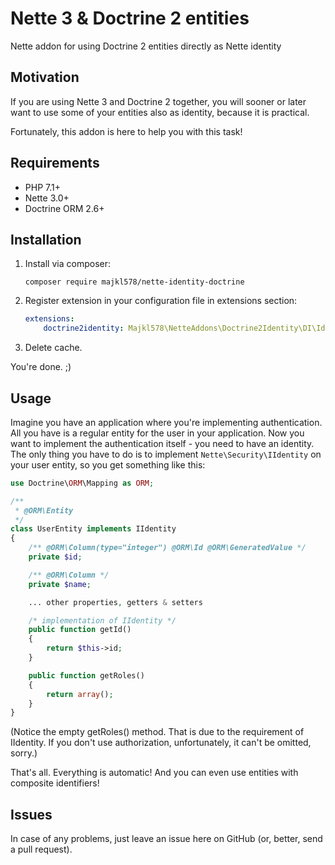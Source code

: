 # Nette 3 & Doctrine 2 entities

Nette addon for using Doctrine 2 entities directly as Nette identity


## Motivation

If you are using Nette 3 and Doctrine 2 together, you will sooner or later
want to use some of your entities also as identity, because it is practical.

Fortunately, this addon is here to help you with this task!


## Requirements

- PHP 7.1+
- Nette 3.0+
- Doctrine ORM 2.6+


## Installation

1. Install via composer:

   `composer require majkl578/nette-identity-doctrine`

2. Register extension in your configuration file in extensions section:
    ```yaml
    extensions:
        doctrine2identity: Majkl578\NetteAddons\Doctrine2Identity\DI\IdentityExtension
    ```

3. Delete cache.

You're done. ;)


## Usage

Imagine you have an application where you're implementing authentication.
All you have is a regular entity for the user in your application.
Now you want to implement the authentication itself - you need to have an identity.
The only thing you have to do is to implement `Nette\Security\IIdentity` on your user entity,
so you get something like this:

```php
use Doctrine\ORM\Mapping as ORM;

/**
 * @ORM\Entity
 */
class UserEntity implements IIdentity
{
	/** @ORM\Column(type="integer") @ORM\Id @ORM\GeneratedValue */
	private $id;

	/** @ORM\Column */
	private $name;

	... other properties, getters & setters

	/* implementation of IIdentity */
	public function getId()
	{
		return $this->id;
	}

	public function getRoles()
	{
		return array();
	}
}
```

(Notice the empty getRoles() method. That is due to the requirement of IIdentity.
If you don't use authorization, unfortunately, it can't be omitted, sorry.)

That's all. Everything is automatic!
And you can even use entities with composite identifiers!


## Issues

In case of any problems, just leave an issue here on GitHub (or, better, send a pull request).

